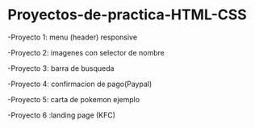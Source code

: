 # Proyectos-de-practica-HTML-CSS

-Proyecto 1: menu (header) responsive

-Proyecto 2: imagenes con selector de nombre

-Proyecto 3: barra de busqueda

-Proyecto 4: confirmacion de pago(Paypal)

-Proyecto 5: carta de pokemon ejemplo

-Proyecto 6 :landing page (KFC)